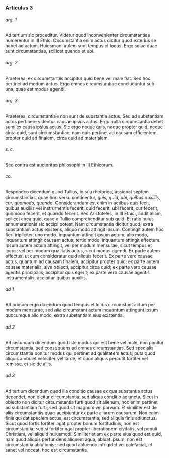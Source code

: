 ### Articulus 3

###### arg. 1
Ad tertium sic proceditur. Videtur quod inconvenienter circumstantiae numerentur in III Ethic. Circumstantia enim actus dicitur quod exterius se habet ad actum. Huiusmodi autem sunt tempus et locus. Ergo solae duae sunt circumstantiae, scilicet quando et ubi.

###### arg. 2
Praeterea, ex circumstantiis accipitur quid bene vel male fiat. Sed hoc pertinet ad modum actus. Ergo omnes circumstantiae concluduntur sub una, quae est modus agendi.

###### arg. 3
Praeterea, circumstantiae non sunt de substantia actus. Sed ad substantiam actus pertinere videntur causae ipsius actus. Ergo nulla circumstantia debet sumi ex causa ipsius actus. Sic ergo neque quis, neque propter quid, neque circa quid, sunt circumstantiae, nam quis pertinet ad causam efficientem, propter quid ad finalem, circa quid ad materialem.

###### s. c.
Sed contra est auctoritas philosophi in III Ethicorum.

###### co.
Respondeo dicendum quod Tullius, in sua rhetorica, assignat septem circumstantias, quae hoc versu continentur, *quis, quid, ubi, quibus auxiliis, cur, quomodo, quando*. Considerandum est enim in actibus quis fecit, quibus auxiliis vel instrumentis fecerit, quid fecerit, ubi fecerit, cur fecerit, quomodo fecerit, et quando fecerit. Sed Aristoteles, in III Ethic., addit aliam, scilicet circa quid, quae a Tullio comprehenditur sub quid. Et ratio huius annumerationis sic accipi potest. Nam circumstantia dicitur quod, extra substantiam actus existens, aliquo modo attingit ipsum. Contingit autem hoc fieri tripliciter, uno modo, inquantum attingit ipsum actum; alio modo, inquantum attingit causam actus; tertio modo, inquantum attingit effectum. Ipsum autem actum attingit, vel per modum mensurae, sicut tempus et locus; vel per modum qualitatis actus, sicut modus agendi. Ex parte autem effectus, ut cum consideratur quid aliquis fecerit. Ex parte vero causae actus, quantum ad causam finalem, accipitur propter quid; ex parte autem causae materialis, sive obiecti, accipitur circa quid; ex parte vero causae agentis principalis, accipitur quis egerit; ex parte vero causae agentis instrumentalis, accipitur quibus auxiliis.

###### ad 1
Ad primum ergo dicendum quod tempus et locus circumstant actum per modum mensurae, sed alia circumstant actum inquantum attingunt ipsum quocumque alio modo, extra substantiam eius existentia.

###### ad 2
Ad secundum dicendum quod iste modus qui est bene vel male, non ponitur circumstantia, sed consequens ad omnes circumstantias. Sed specialis circumstantia ponitur modus qui pertinet ad qualitatem actus, puta quod aliquis ambulet velociter vel tarde, et quod aliquis percutit fortiter vel remisse, et sic de aliis.

###### ad 3
Ad tertium dicendum quod illa conditio causae ex qua substantia actus dependet, non dicitur circumstantia; sed aliqua conditio adiuncta. Sicut in obiecto non dicitur circumstantia furti quod sit alienum, hoc enim pertinet ad substantiam furti; sed quod sit magnum vel parvum. Et similiter est de aliis circumstantiis quae accipiuntur ex parte aliarum causarum. Non enim finis qui dat speciem actus, est circumstantia; sed aliquis finis adiunctus. Sicut quod fortis fortiter agat propter bonum fortitudinis, non est circumstantia; sed si fortiter agat propter liberationem civitatis, vel populi Christiani, vel aliquid huiusmodi. Similiter etiam ex parte eius quod est quid, nam quod aliquis perfundens aliquem aqua, abluat ipsum, non est circumstantia ablutionis; sed quod abluendo infrigidet vel calefaciat, et sanet vel noceat, hoc est circumstantia.

